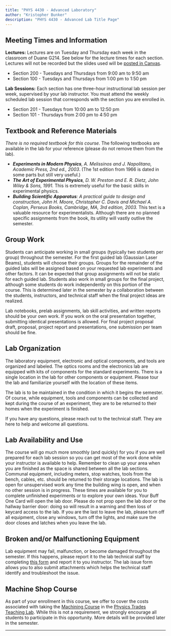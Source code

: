 ```yaml
---
title: "PHYS 4430 - Advanced Laboratory"
author: "Kristopher Bunker"
description: "PHYS 4430 - Advanced Lab Title Page"
---
```



## Meeting Times and Information

**Lectures:** Lectures are on Tuesday and Thursday each week in the classroom of Duane G214. See below for the lecture times for each section. Lectures will not be recorded but the slides used will be [posted in Canvas](https://canvas.colorado.edu/).

- Section 200 - Tuesdays and Thursdays from 9:00 am to 9:50 am
- Section 100 - Tuesdays and Thursdays from 1:00 pm to 1:50 pm

**Lab Sessions:** Each section has one three-hour instructional lab session per week, supervised by your lab instructor. You must attend the weekly scheduled lab session that corresponds with the section you are enrolled in. 

- Section 201 - Tuesdays from 10:00 am to 12:50 pm
- Section 101 - Thursdays from 2:00 pm to 4:50 pm

## Textbook and Reference Materials

*There is no required textbook for this course.* The following textbooks are available in the lab for your reference (please do not remove them from the lab). 

- ***Experiments in Modern Physics**, A. Melissinos and J. Napolitano, Academic Press, 2nd ed., 2003*. (The 1st edition from 1966 is dated in some parts but still very useful.) 
- ***The Art of Experimental Physics**, D. W. Preston and E. R. Dietz, John Wiley & Sons, 1991.* This is extremely useful for the basic skills in experimental physics. 
- ***Building Scientific Apparatus**: A practical guide to design and construction*, *John H. Moore, Christopher C. Davis and Michael A. Coplan, Perseus Books, Cambridge, MA, 3rd edition, 2003.* This text is a valuable resource for experimentalists. Although there are no planned specific assignments from the book, its utility will vastly outlive the semester.

## Group Work

Students can anticipate working in small groups (typically two students per group) throughout the semester. For the first guided lab (Gaussian Laser Beams), students will choose their groups. Groups for the remainder of the guided labs will be assigned based on your requested lab experiments and other factors. It can be expected that group assignments will not be static for each guided lab. Students also work in small groups for the final project, although some students do work independently on this portion of the course. This is determined later in the semester by a collaboration between the students, instructors, and technical staff when the final project ideas are realized.

Lab notebooks, prelab assignments, lab skill activities, and written reports should be your own work. If you work on the oral presentation together, submitting identical presentations is allowed. For final project proposal draft, proposal, project report and presentations, one submission per team should be fine.

## Lab Organization

The laboratory equipment, electronic and optical components, and tools are organized and labeled. The optics rooms and the electronics lab are equipped with kits of components for the standard experiments. There is a single location in the lab for other components or equipment. Please tour the lab and familiarize yourself with the location of these items.

The lab is to be maintained in the condition in which it begins the semester. Of course, while equipment, tools and components can be collected and kept during the course of an experiment, they are to be returned to their homes when the experiment is finished.

If you have any questions, please reach out to the technical staff. They are here to help and welcome all questions. 

## Lab Availability and Use

The course will go much more smoothly (and quickly) for you if you are well prepared for each lab session so you can get most of the work done while your instructor is available to help. Remember to clean up your area when you are finished as the space is shared between all the lab sections. Communal equipment, including meters, stop watches, tools from the bench, cables, etc. should be returned to their storage locations. The lab is open for unsupervised work any time the building wing is open, and when no other session is in progress. These times are available for you to complete unfinished experiments or to explore your own ideas. Your Buff One Card will open the lab door. Please do not prop open the lab door or the hallway barrier door: doing so will result in a warning and then loss of keycard access to the lab. If you are the last to leave the lab, please turn off all equipment, close any windows, turn off the lights, and make sure the door closes and latches when you leave the lab. 

## Broken and/or Malfunctioning Equipment

Lab equipment may fail, malfunction, or become damaged throughout the semester. If this happens, please report it to the lab technical staff by completing [this form](https://canvas.colorado.edu/courses/88986/pages/report-lab-issue) and report it to you instructor. The lab issue form allows you to also submit attachments which helps the technical staff identify and troubleshoot the issue. 

## Machine Shop Course

As part of your enrollment in this course, we offer to cover the costs associated with taking the [Machining Course](https://www.colorado.edu/physics/partners/trades-teaching-lab/classes) in the [Physics Trades Teaching Lab](https://www.colorado.edu/physics/partners/trades-teaching-lab). While this is not a requirement, we strongly encourage all students to participate in this opportunity. More details will be provided later in the semester.


---
